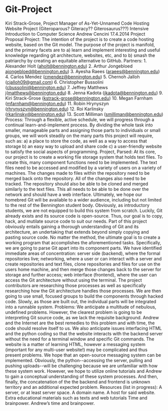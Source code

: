 Git-Project
===========

Kiri Strack-Grose, Project Manager of
As-Yet-Unnamed Code Hosting Website Project
(Giteroparous? Giteracy?? Giterosaurus???)
Intensive Introduction to Computer Science
Andrew Cencini
17.4.2014
Project Proposal
Project:
	The intention of the project is to create a code hosting website, based on the Git model. The purpose of the project is manifold, and the primary facets are to a) learn and implement interesting and useful knowledge regarding git architecture, websites, etc, and to b) smash the patriarchy by creating an equitable alternative to GitHub.
Partners:
	1. Alexander Holt (aholt@bennington.edu)
	2. Arthur Jongebloed ajongebloed@bennington.edu)
	3. Ayesha Raees (araees@bennington.edu)	
	4. Carlos Mendez (cmendez@bennington.edu)
	5. Chernoh Jalloh (cjalloh09@gmail.com)
	6. Christopher Bussolini (cbussolini@bennington.edu)
	7. Jeffrey Matthews j(matthews@bennington.edu)
	8. Jenna Kadota (jkadota@bennington.edu)
	9. Kiri Strack-Grose (kstrack-grose@bennington.edu)
	10. Megan Farnham (mfarnham@bennington.edu)
	11. Robin Hrynyszyn (rhrynyszyn@bennington.edu)
	12. Roi Karlinsky (rkarlinsky@bennington.edu)
	13. Scott Milliman (smilliman@bennington.edu)
Process:
	Through a flexible, active schedule, we will progress through a continual learn-and-implement process. By dividing the whole task into smaller, manageable parts and assigning those parts to individuals or small groups, we will work steadily on the many parts this project will require, such as:
a) a place to store the code, as well as a way to access that storage
b) an easy way to upload and share code
c) a user-friendly website to satisfy the social aspects of programming.
Project, Parsed:
At its core, our project is to create a working file storage system that holds text files. To create this, many component functions need to be implemented.
The text files need to be accessed and modified by a variety of users on a variety of machines. 
The changes made to files within the repository need to be merged back onto the repository. 
All of the changes also need to be tracked. 
The repository should also be able to be cloned and merged similarly to the text files. 
This all needs to be able to be done over the network and should have a web interface.
Ultimately, we hope our homebred Git will be available to a wider audience, including but not limited to the rest of the Bennington student body.
	Obviously, as introductory students, we are not equipped to build this system from scratch. Luckily, Git already exists and its source code is open-source. Thus, our goal is to copy, hack, and mutilate source code to suit our needs. Part of this project obviously entails gaining a thorough understanding of Git and its architecture, an undertaking that extends beyond simply copying and pasting source code. No matter the method, the ultimate goal is to create a working program that accomplishes the aforementioned tasks.
Specifically,  we are going to parse Git apart into its component parts. We have identified immediate areas of concentration: server side (backend), where the formal repositories live; networking, where a user or can interact with a server and create repositories and text files, clone repositories and files for use on the users home machine, and then merge those changes back to the server for storage and further access; web interface (frontend), where the user can access the Git architecture without using the terminal. The project contributors are researching those processes as well as specifically researching how the Git architecture handles those processes. We are then going to use small, focused groups to build the components through hacked code. Slowly, as those are built out, the individual parts will be integrated into a runnable system. 
Problems:
	We anticipate a multitude of nebulous, undefined problems. However, the clearest problem is going to be interpreting Git source code, as we lack the requisite background. Andrew and the Internet are the best remedies to this problem and with time, the code should resolve itself to us. We also anticipate issues interfacing HTML and the python coding so that the website interacts with the backend server without the need for a terminal window and specific Git commands.  The website is a matter of learning HTML, however a messaging system (important for any multi-user website!) may be complicated and thus present problems. We hope that an open-source messaging system can be implemented. Obviously, the python--accessing the server, pulling and pushing uploads--will be challenging because we are unfamiliar with how these system work. However, we hope to utilize online tutorials and Andrew to gain a conceptual understanding of these system processes. And then, finally, the concatenation of the the backend and frontend is unknown territory and an additional expected problem.
Resources (list in progress):
A server, or at least server space.
A domain name.
A host for said website.
Extra educational materials such as texts and web tutorials
Time and brainpower.
Andrew’s time and brainpower.
